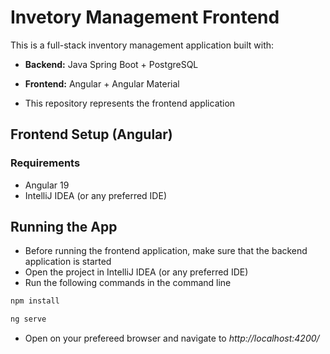 # Invetory Management Frontend

This is a full-stack inventory management application built with:
- **Backend:** Java Spring Boot + PostgreSQL
- **Frontend:** Angular + Angular Material

- This repository represents the frontend application

## Frontend Setup (Angular)
### Requirements
- Angular 19
- IntelliJ IDEA (or any preferred IDE)
 
## Running the App
- Before running the frontend application, make sure that the backend application is started
- Open the project in IntelliJ IDEA (or any preferred IDE)
- Run the following commands in the command line
```bash
npm install
```
```bash
ng serve
```
- Open on your prefereed browser and navigate to *http://localhost:4200/*
